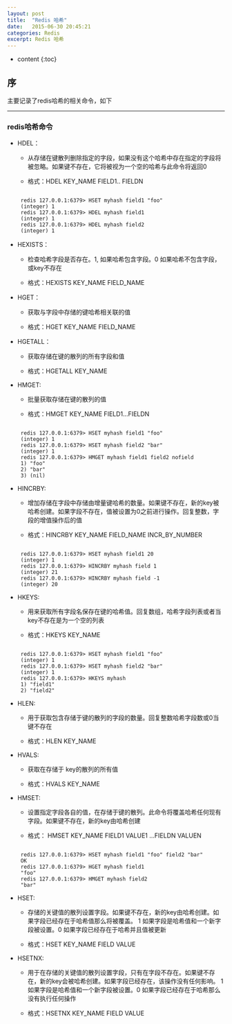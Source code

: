 ```yaml
---
layout: post
title:  "Redis 哈希"
date:   2015-06-30 20:45:21
categories: Redis
excerpt: Redis 哈希
---
```


* content
{:toc}


## 序

主要记录了redis哈希的相关命令，如下

---

### redis哈希命令

 * HDEL：

   * 从存储在键散列删除指定的字段，如果没有这个哈希中存在指定的字段将被忽略。如果键不存在，它将被视为一个空的哈希与此命令将返回0

   * 格式：HDEL KEY_NAME FIELD1.. FIELDN
   <pre><code>
    redis 127.0.0.1:6379> HSET myhash field1 "foo"
    (integer) 1
    redis 127.0.0.1:6379> HDEL myhash field1
    (integer) 1
    redis 127.0.0.1:6379> HDEL myhash field2
    (integer) 1
   </code></pre>

 * HEXISTS：

   * 检查哈希字段是否存在。1, 如果哈希包含字段。0 如果哈希不包含字段，或key不存在

   * 格式：HEXISTS KEY_NAME FIELD_NAME

 * HGET：

   * 获取与字段中存储的键哈希相关联的值

   * 格式：HGET KEY_NAME FIELD_NAME

 * HGETALL：

   * 获取存储在键的散列的所有字段和值

   * 格式：HGETALL KEY_NAME

 * HMGET:

   * 批量获取存储在键的散列的值

   * 格式：HMGET KEY_NAME FIELD1...FIELDN
   <pre><code>
    redis 127.0.0.1:6379> HSET myhash field1 "foo"
    (integer) 1
    redis 127.0.0.1:6379> HSET myhash field2 "bar"
    (integer) 1
    redis 127.0.0.1:6379> HMGET myhash field1 field2 nofield
    1) "foo"
    2) "bar"
    3) (nil)
   </code></pre>

 * HINCRBY:

   * 增加存储在字段中存储由增量键哈希的数量。如果键不存在，新的key被哈希创建。如果字段不存在，值被设置为0之前进行操作。回复整数，字段的增值操作后的值

   * 格式：HINCRBY KEY_NAME FIELD_NAME INCR_BY_NUMBER
   <pre><code>
    redis 127.0.0.1:6379> HSET myhash field1 20
    (integer) 1
    redis 127.0.0.1:6379> HINCRBY myhash field 1
    (integer) 21
    redis 127.0.0.1:6379> HINCRBY myhash field -1
    (integer) 20
   </code></pre>

 * HKEYS:

   * 用来获取所有字段名保存在键的哈希值。回复数组，哈希字段列表或者当key不存在是为一个空的列表

   * 格式：HKEYS KEY_NAME
   <pre><code>
    redis 127.0.0.1:6379> HSET myhash field1 "foo"
    (integer) 1
    redis 127.0.0.1:6379> HSET myhash field2 "bar"
    (integer) 1
    redis 127.0.0.1:6379> HKEYS myhash
    1) "field1"
    2) "field2"
   </code></pre>

 * HLEN:

   * 用于获取包含存储于键的散列的字段的数量。回复整数哈希字段数或0当键不存在

   * 格式：HLEN KEY_NAME

 * HVALS:

   * 获取在存储于 key的散列的所有值

   * 格式：HVALS KEY_NAME

 * HMSET:

   * 设置指定字段各自的值，在存储于键的散列。此命令将覆盖哈希任何现有字段。如果键不存在，新的key由哈希创建

   * 格式： HMSET KEY_NAME FIELD1 VALUE1 ...FIELDN VALUEN
   <pre><code>
    redis 127.0.0.1:6379> HSET myhash field1 "foo" field2 "bar"
    OK
    redis 127.0.0.1:6379> HGET myhash field1
    "foo"
    redis 127.0.0.1:6379> HMGET myhash field2
    "bar"
   </code></pre>

 * HSET:

   *  存储的关键值的散列设置字段。如果键不存在，新的key由哈希创建。如果字段已经存在于哈希值那么将被覆盖。
          1 如果字段是哈希值和一个新字段被设置。0 如果字段已经存在于哈希并且值被更新

   * 格式：HSET KEY_NAME FIELD VALUE

 * HSETNX:

   *  用于在存储的关键值的散列设置字段，只有在字段不存在。如果键不存在，新的key会被哈希创建。如果字段已经存在，该操作没有任何影响。
            1 如果字段是哈希值和一个新字段被设置。0 如果字段已经存在于哈希那么没有执行任何操作

   * 格式：HSETNX KEY_NAME FIELD VALUE

